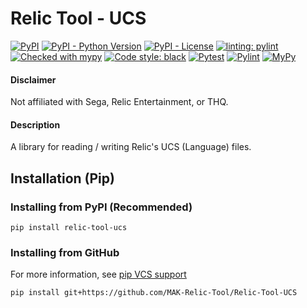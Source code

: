 # Relic Tool - UCS
[![PyPI](https://img.shields.io/pypi/v/relic-tool-ucs)](https://pypi.org/project/relic-tool-ucs/)
[![PyPI - Python Version](https://img.shields.io/pypi/pyversions/relic-tool-ucs)](https://www.python.org/downloads/)
[![PyPI - License](https://img.shields.io/pypi/l/relic-tool-ucs)](https://github.com/MAK-Relic-Tool/Relic-Tool-UCS/blob/main/LICENSE.txt)
[![linting: pylint](https://img.shields.io/badge/linting-pylint-yellowgreen)](https://github.com/PyCQA/pylint)
[![Checked with mypy](http://www.mypy-lang.org/static/mypy_badge.svg)](http://mypy-lang.org/)
[![Code style: black](https://img.shields.io/badge/code%20style-black-000000.svg)](https://github.com/psf/black)
[![Pytest](https://github.com/MAK-Relic-Tool/Relic-Tool-UCS/actions/workflows/pytest.yml/badge.svg)](https://github.com/MAK-Relic-Tool/Relic-Tool-UCS/actions/workflows/pytest.yml)
[![Pylint](https://github.com/MAK-Relic-Tool/Relic-Tool-UCS/actions/workflows/pylint.yml/badge.svg)](https://github.com/MAK-Relic-/Relic-Tool-UCS/actions/workflows/pylint.yml)
[![MyPy](https://github.com/MAK-Relic-Tool/Relic-Tool-UCS/actions/workflows/mypy.yml/badge.svg)](https://github.com/MAK-Relic-Tool/Relic-Tool-UCS/actions/workflows/mypy.yml)
#### Disclaimer
Not affiliated with Sega, Relic Entertainment, or THQ.

#### Description
A library for reading / writing Relic's UCS (Language) files.

## Installation (Pip)
### Installing from PyPI (Recommended)
```
pip install relic-tool-ucs
```
### Installing from GitHub
For more information, see [pip VCS support](https://pip.pypa.io/en/stable/topics/vcs-support/#git)
```
pip install git+https://github.com/MAK-Relic-Tool/Relic-Tool-UCS
```

